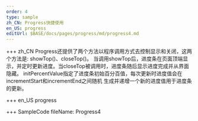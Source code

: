 ```yaml
--- 
order: 4
type: sample
zh_CN: Progress快捷使用
en_US: progress
editUrl: $BASE/docs/pages/progress/md/progress4.md
---
```


+++ zh_CN
Progress还提供了两个方法以程序调用方式去控制显示和关闭，这两个方法是: showTop()、closeTop()。
    当调用showTop后，进度条在页面顶端显示，并定时更新进度。当closeTop被调用时，进度条随后显示进度完成并从界面隐藏。
    initPercentValue指定了进度条初始百分百值，每次更新时进度值会在incrementStart和incrementEnd之间随机
    生成并递增一个新的进度值用于进度条的更新。

+++ en_US
progress

+++ SampleCode
fileName: Progress4

